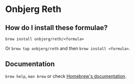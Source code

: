 # Onbjerg Reth

## How do I install these formulae?

`brew install onbjerg/reth/<formula>`

Or `brew tap onbjerg/reth` and then `brew install <formula>`.

## Documentation

`brew help`, `man brew` or check [Homebrew's documentation](https://docs.brew.sh).
